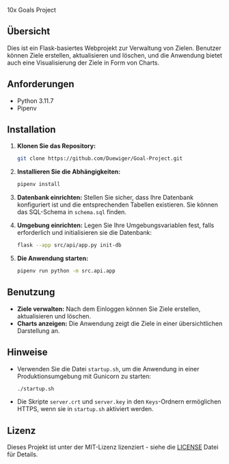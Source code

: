 10x Goals Project

## Übersicht

Dies ist ein Flask-basiertes Webprojekt zur Verwaltung von Zielen. Benutzer können Ziele erstellen, aktualisieren und löschen, und die Anwendung bietet auch eine Visualisierung der Ziele in Form von Charts.

## Anforderungen

- Python 3.11.7
- Pipenv

## Installation

1. **Klonen Sie das Repository:**
   ```bash
   git clone https://github.com/Duewiger/Goal-Project.git
   ```

2. **Installieren Sie die Abhängigkeiten:**
   ```bash
   pipenv install
   ```

3. **Datenbank einrichten:**
   Stellen Sie sicher, dass Ihre Datenbank konfiguriert ist und die entsprechenden Tabellen existieren. Sie können das SQL-Schema in `schema.sql` finden.

4. **Umgebung einrichten:**
   Legen Sie Ihre Umgebungsvariablen fest, falls erforderlich und initialisieren sie die Datenbank:
   ```bash
   flask --app src/api/app.py init-db
   ```
   
5. **Die Anwendung starten:**
   ```bash
   pipenv run python -m src.api.app
   ```

## Benutzung

- **Ziele verwalten:** Nach dem Einloggen können Sie Ziele erstellen, aktualisieren und löschen.
- **Charts anzeigen:** Die Anwendung zeigt die Ziele in einer übersichtlichen Darstellung an.

## Hinweise

- Verwenden Sie die Datei `startup.sh`, um die Anwendung in einer Produktionsumgebung mit Gunicorn zu starten:
   ```bash
   ./startup.sh
   ```
- Die Skripte `server.crt` und `server.key` in den `Keys`-Ordnern ermöglichen HTTPS, wenn sie in `startup.sh` aktiviert werden.

## Lizenz
Dieses Projekt ist unter der MIT-Lizenz lizenziert - siehe die [LICENSE](LICENSE) Datei für Details.
